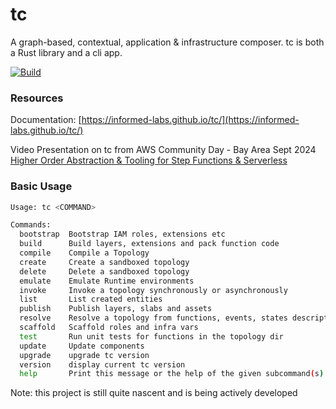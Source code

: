 # tc
A graph-based, contextual, application & infrastructure composer. tc is both a Rust library and a cli app.


[![Build](https://github.com/informed-labs/tc/actions/workflows/ci.yml/badge.svg)](https://github.com/informed-labs/tc/actions/workflows/ci.yml)

### Resources

Documentation: [https://informed-labs.github.io/tc/](https://informed-labs.github.io/tc/)

Video Presentation on tc from AWS Community Day - Bay Area Sept 2024
[Higher Order Abstraction & Tooling for Step Functions & Serverless](https://youtu.be/1gqDGulszzQ?si=dtHcUkQF2nhZ_td8)

### Basic Usage


```sh
Usage: tc <COMMAND>

Commands:
  bootstrap  Bootstrap IAM roles, extensions etc
  build      Build layers, extensions and pack function code
  compile    Compile a Topology
  create     Create a sandboxed topology
  delete     Delete a sandboxed topology
  emulate    Emulate Runtime environments
  invoke     Invoke a topology synchronously or asynchronously
  list       List created entities
  publish    Publish layers, slabs and assets
  resolve    Resolve a topology from functions, events, states description
  scaffold   Scaffold roles and infra vars
  test       Run unit tests for functions in the topology dir
  update     Update components
  upgrade    upgrade tc version
  version    display current tc version
  help       Print this message or the help of the given subcommand(s)
```

Note: this project is still quite nascent and is being actively developed
